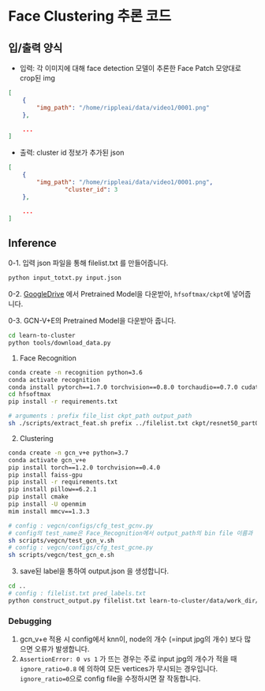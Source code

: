 # Face Clustering 추론 코드
## 입/출력 양식
* 입력: 각 이미지에 대해 face detection 모델이 추론한 Face Patch 모양대로 crop된 img
```json
[
    {
        "img_path": "/home/rippleai/data/video1/0001.png"
    },

    ...
]
```

* 출력: cluster id 정보가 추가된 json
```json
[
    {
        "img_path": "/home/rippleai/data/video1/0001.png", 
				"cluster_id": 3
    },

    ...
]
```

## Inference

0-1. 입력 json 파일을 통해 filelist.txt 를 만들어줍니다.

```bash
python input_totxt.py input.json
```

0-2. [GoogleDrive](https://drive.google.com/file/d/1eKsh7x-RUIHhIJ1R9AlUjsJdsdbh2qim/view?pli=1) 에서 Pretrained Model을 다운받아, `hfsoftmax/ckpt`에 넣어줍니다.

0-3. GCN-V+E의 Pretrained Model을 다운받아 줍니다.

```bash
cd learn-to-cluster
python tools/download_data.py
```

1. Face Recognition

```bash
conda create -n recognition python=3.6
conda activate recognition
conda install pytorch==1.7.0 torchvision==0.8.0 torchaudio==0.7.0 cudatoolkit=9.2 -c pytorch
cd hfsoftmax
pip install -r requirements.txt

# arguments : prefix file_list ckpt_path output_path
sh ./scripts/extract_feat.sh prefix ../filelist.txt ckpt/resnet50_part0_train.pth.tar ../learn-to-cluster/data/features/test.bin
```

2. Clustering

```bash
conda create -n gcn_v+e python=3.7
conda activate gcn_v+e
pip install torch==1.2.0 torchvision==0.4.0
pip install faiss-gpu
pip install -r requirements.txt
pip install pillow==6.2.1
pip install cmake
pip install -U openmim
mim install mmcv==1.3.3

# config : vegcn/configs/cfg_test_gcnv.py
# config의 test_name은 Face_Recognition에서 output_path의 bin file 이름과 동일해야 합니다. 
sh scripts/vegcn/test_gcn_v.sh
# config : vegcn/configs/cfg_test_gcne.py
sh scripts/vegcn/test_gcn_e.sh
```

3. save된 label을 통하여 output.json 을 생성합니다.

```bash
cd ..
# config : filelist.txt pred_labels.txt
python construct_output.py filelist.txt learn-to-cluster/data/work_dir/cfg_test_gcne/test_gcne_k_160_th_0.0_ig_0/tau_0.8_pred_labels.txt
```


### Debugging

1. gcn_v+e 적용 시 config에서 knn이, node의 개수 (=input jpg의 개수) 보다 많으면 오류가 발생합니다.
2. `AssertionError: 0 vs 1` 가 뜨는 경우는 주로 input jpg의 개수가 적을 때 `ignore_ratio=0.8` 에 의하여 모든 vertices가 무시되는 경우입니다. `ignore_ratio=0`으로 config file을 수정하시면 잘 작동합니다.

